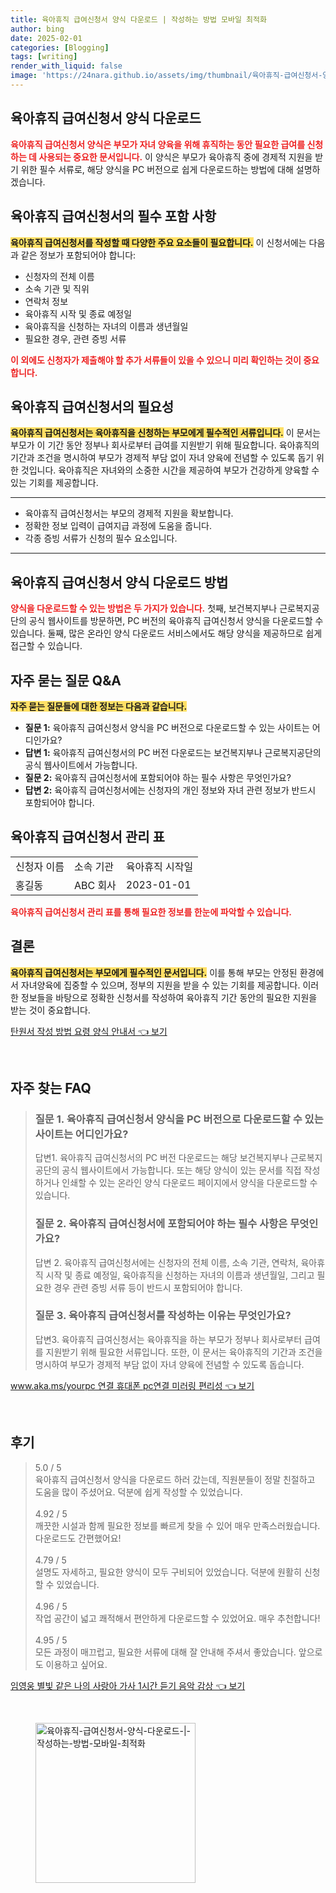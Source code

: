 ```yaml
---
title: 육아휴직 급여신청서 양식 다운로드 | 작성하는 방법 모바일 최적화
author: bing
date: 2025-02-01
categories: [Blogging]
tags: [writing]
render_with_liquid: false
image: 'https://24nara.github.io/assets/img/thumbnail/육아휴직-급여신청서-양식-다운로드-|-작성하는-방법-모바일-최적화.webp'
---
```



<h2 id='육아휴직 헤드라인'>육아휴직 급여신청서 양식 다운로드</h2>

<p><b><span style="color: #ee2323;">육아휴직 급여신청서 양식은 부모가 자녀 양육을 위해 휴직하는 동안 필요한 급여를 신청하는 데 사용되는 중요한 문서입니다.</span></b> 이 양식은 부모가 육아휴직 중에 경제적 지원을 받기 위한 필수 서류로, 해당 양식을 PC 버전으로 쉽게 다운로드하는 방법에 대해 설명하겠습니다.</p>

<h2 id='필수 포함 사항'>육아휴직 급여신청서의 필수 포함 사항</h2>

<p><b><span style="background-color: #ffe066;">육아휴직 급여신청서를 작성할 때 다양한 주요 요소들이 필요합니다.</span></b> 이 신청서에는 다음과 같은 정보가 포함되어야 합니다:</p>

<ul>
    <li>신청자의 전체 이름</li>
    <li>소속 기관 및 직위</li>
    <li>연락처 정보</li>
    <li>육아휴직 시작 및 종료 예정일</li>
    <li>육아휴직을 신청하는 자녀의 이름과 생년월일</li>
    <li>필요한 경우, 관련 증빙 서류</li>
</ul>

<p><b><span style="color: #ee2323;">이 외에도 신청자가 제출해야 할 추가 서류들이 있을 수 있으니 미리 확인하는 것이 중요합니다.</span></b></p>

<h2 id='신청서 필요성'>육아휴직 급여신청서의 필요성</h2>

<p><b><span style="background-color: #ffe066;">육아휴직 급여신청서는 육아휴직을 신청하는 부모에게 필수적인 서류입니다.</span></b> 이 문서는 부모가 이 기간 동안 정부나 회사로부터 급여를 지원받기 위해 필요합니다. 육아휴직의 기간과 조건을 명시하여 부모가 경제적 부담 없이 자녀 양육에 전념할 수 있도록 돕기 위한 것입니다. 육아휴직은 자녀와의 소중한 시간을 제공하여 부모가 건강하게 양육할 수 있는 기회를 제공합니다.</p>

<hr />

<ul>
    <li>육아휴직 급여신청서는 부모의 경제적 지원을 확보합니다.</li>
    <li>정확한 정보 입력이 급여지급 과정에 도움을 줍니다.</li>
    <li>각종 증빙 서류가 신청의 필수 요소입니다.</li>
</ul>

<hr />

<h2 id='다운로드 방법'>육아휴직 급여신청서 양식 다운로드 방법</h2>

<p><b><span style="color: #ee2323;">양식을 다운로드할 수 있는 방법은 두 가지가 있습니다.</span></b> 첫째, 보건복지부나 근로복지공단의 공식 웹사이트를 방문하면, PC 버전의 육아휴직 급여신청서 양식을 다운로드할 수 있습니다. 둘째, 많은 온라인 양식 다운로드 서비스에서도 해당 양식을 제공하므로 쉽게 접근할 수 있습니다.</p>

<h2 id='자주 묻는 질문'>자주 묻는 질문 Q&A</h2>

<p><b><span style="background-color: #ffe066;">자주 묻는 질문들에 대한 정보는 다음과 같습니다.</span></b></p>

<ul>
    <li><b>질문 1:</b> 육아휴직 급여신청서 양식을 PC 버전으로 다운로드할 수 있는 사이트는 어디인가요?</li>
    <li><b>답변 1:</b> 육아휴직 급여신청서의 PC 버전 다운로드는 보건복지부나 근로복지공단의 공식 웹사이트에서 가능합니다.</li>
    <li><b>질문 2:</b> 육아휴직 급여신청서에 포함되어야 하는 필수 사항은 무엇인가요?</li>
    <li><b>답변 2:</b> 육아휴직 급여신청서에는 신청자의 개인 정보와 자녀 관련 정보가 반드시 포함되어야 합니다.</li>
</ul>

<h2 id='표 형식'>육아휴직 급여신청서 관리 표</h2>

<table>
    <tr>
        <td>신청자 이름</td>
        <td>소속 기관</td>
        <td>육아휴직 시작일</td>
    </tr>
    <tr>
        <td>홍길동</td>
        <td>ABC 회사</td>
        <td>2023-01-01</td>
    </tr>
</table>

<p><b><span style="color: #ee2323;">육아휴직 급여신청서 관리 표를 통해 필요한 정보를 한눈에 파악할 수 있습니다.</span></b></p>

<h2 id='결론'>결론</h2>

<p><b><span style="background-color: #ffe066;">육아휴직 급여신청서는 부모에게 필수적인 문서입니다.</span></b> 이를 통해 부모는 안정된 환경에서 자녀양육에 집중할 수 있으며, 정부의 지원을 받을 수 있는 기회를 제공합니다. 이러한 정보들을 바탕으로 정확한 신청서를 작성하여 육아휴직 기간 동안의 필요한 지원을 받는 것이 중요합니다.</p>


<p><a class="click-button" title="탄원서 작성 방법 요령 양식 안내서" href="https://24nara.github.io/posts/%ED%83%84%EC%9B%90%EC%84%9C-%EC%9E%91%EC%84%B1-%EB%B0%A9%EB%B2%95-%EC%9A%94%EB%A0%B9-%EC%96%91%EC%8B%9D-%EC%95%88%EB%82%B4%EC%84%9C/" rel="dofollow">탄원서 작성 방법 요령 양식 안내서 👈 보기</a></p><br>
<h2 id='자주_찾는_FAQ'>자주 찾는 FAQ</h2>
<div itemscope="" itemtype="https://schema.org/FAQPage"> 
<blockquote> 
<div itemscope="" itemprop="mainEntity" itemtype="https://schema.org/Question"> 
<h3 itemprop="name">질문 1. 육아휴직 급여신청서 양식을 PC 버전으로 다운로드할 수 있는 사이트는 어디인가요?</h3> 
<div itemscope="" itemprop="acceptedAnswer" itemtype="https://schema.org/Answer"> 
<span itemprop="text"> 
<p>답변1. 육아휴직 급여신청서의 PC 버전 다운로드는 해당 보건복지부나 근로복지공단의 공식 웹사이트에서 가능합니다. 또는 해당 양식이 있는 문서를 직접 작성하거나 인쇄할 수 있는 온라인 양식 다운로드 페이지에서 양식을 다운로드할 수 있습니다.</p> 
</span> 
</div> 
</div> 
<div itemscope="" itemprop="mainEntity" itemtype="https://schema.org/Question"> 
<h3 itemprop="name">질문 2. 육아휴직 급여신청서에 포함되어야 하는 필수 사항은 무엇인가요?</h3> 
<div itemscope="" itemprop="acceptedAnswer" itemtype="https://schema.org/Answer"> 
<span itemprop="text"> 
<p>답변 2. 육아휴직 급여신청서에는 신청자의 전체 이름, 소속 기관, 연락처, 육아휴직 시작 및 종료 예정일, 육아휴직을 신청하는 자녀의 이름과 생년월일, 그리고 필요한 경우 관련 증빙 서류 등이 반드시 포함되어야 합니다.</p> 
</span> 
</div> 
</div> 
<div itemscope="" itemprop="mainEntity" itemtype="https://schema.org/Question"> 
<h3 itemprop="name">질문 3. 육아휴직 급여신청서를 작성하는 이유는 무엇인가요?</h3> 
<div itemscope="" itemprop="acceptedAnswer" itemtype="https://schema.org/Answer"> 
<span itemprop="text"> 
<p>답변3. 육아휴직 급여신청서는 육아휴직을 하는 부모가 정부나 회사로부터 급여를 지원받기 위해 필요한 서류입니다. 또한, 이 문서는 육아휴직의 기간과 조건을 명시하여 부모가 경제적 부담 없이 자녀 양육에 전념할 수 있도록 돕습니다.</p> 
</span> 
</div> 
</div> 
</blockquote> 
</div>
<p><a class="click-button" title="www.aka.ms/yourpc 연결 휴대폰 pc연결 미러링 편리성" href="https://24nara.github.io/posts/www.aka.msyourpc-%EC%97%B0%EA%B2%B0-%ED%9C%B4%EB%8C%80%ED%8F%B0-pc%EC%97%B0%EA%B2%B0-%EB%AF%B8%EB%9F%AC%EB%A7%81-%ED%8E%B8%EB%A6%AC%EC%84%B1/" rel="dofollow">www.aka.ms/yourpc 연결 휴대폰 pc연결 미러링 편리성 👈 보기</a></p><br>
<h2 id='후기'>후기</h2>
<div itemscope itemtype="https://schema.org/Product">
  <blockquote>
  <div itemprop="review" itemscope itemtype="https://schema.org/Review">
      <div itemprop="reviewRating" itemscope itemtype="https://schema.org/Rating"> <span itemprop="ratingValue">5.0</span> / <span itemprop="bestRating">5</span> </div>
      <span itemprop="reviewBody">육아휴직 급여신청서 양식을 다운로드 하러 갔는데, 직원분들이 정말 친절하고 도움을 많이 주셨어요. 덕분에 쉽게 작성할 수 있었습니다.</span>
  </div>
  <br>
  <div itemprop="review" itemscope itemtype="https://schema.org/Review">
      <div itemprop="reviewRating" itemscope itemtype="https://schema.org/Rating"> <span itemprop="ratingValue">4.92</span> / <span itemprop="bestRating">5</span> </div>
      <span itemprop="reviewBody">깨끗한 시설과 함께 필요한 정보를 빠르게 찾을 수 있어 매우 만족스러웠습니다. 다운로드도 간편했어요!</span>
  </div>
  <br>
  <div itemprop="review" itemscope itemtype="https://schema.org/Review">
      <div itemprop="reviewRating" itemscope itemtype="https://schema.org/Rating"> <span itemprop="ratingValue">4.79</span> / <span itemprop="bestRating">5</span> </div>
      <span itemprop="reviewBody">설명도 자세하고, 필요한 양식이 모두 구비되어 있었습니다. 덕분에 원활히 신청할 수 있었습니다.</span>
  </div>
  <br>
  <div itemprop="review" itemscope itemtype="https://schema.org/Review">
      <div itemprop="reviewRating" itemscope itemtype="https://schema.org/Rating"> <span itemprop="ratingValue">4.96</span> / <span itemprop="bestRating">5</span> </div>
      <span itemprop="reviewBody">작업 공간이 넓고 쾌적해서 편안하게 다운로드할 수 있었어요. 매우 추천합니다!</span>
  </div>
  <br>
  <div itemprop="review" itemscope itemtype="https://schema.org/Review">
      <div itemprop="reviewRating" itemscope itemtype="https://schema.org/Rating"> <span itemprop="ratingValue">4.95</span> / <span itemprop="bestRating">5</span> </div>
      <span itemprop="reviewBody">모든 과정이 매끄럽고, 필요한 서류에 대해 잘 안내해 주셔서 좋았습니다. 앞으로도 이용하고 싶어요.</span>
  </div>
  </blockquote>
</div>
<p><a class="click-button" title="임영웅 별빛 같은 나의 사랑아 가사 1시간 듣기 음악 감상" href="https://24nara.github.io/posts/%EC%9E%84%EC%98%81%EC%9B%85-%EB%B3%84%EB%B9%9B-%EA%B0%99%EC%9D%80-%EB%82%98%EC%9D%98-%EC%82%AC%EB%9E%91%EC%95%84-%EA%B0%80%EC%82%AC-1%EC%8B%9C%EA%B0%84-%EB%93%A3%EA%B8%B0-%EC%9D%8C%EC%95%85-%EA%B0%90%EC%83%81/" rel="dofollow">임영웅 별빛 같은 나의 사랑아 가사 1시간 듣기 음악 감상 👈 보기</a></p><br>
<figure class="image"><img src="https://24nara.github.io/assets/img/thumbnail/육아휴직-급여신청서-양식-다운로드-|-작성하는-방법-모바일-최적화.webp" alt="육아휴직-급여신청서-양식-다운로드-|-작성하는-방법-모바일-최적화" width="256" height="256"></figure>
